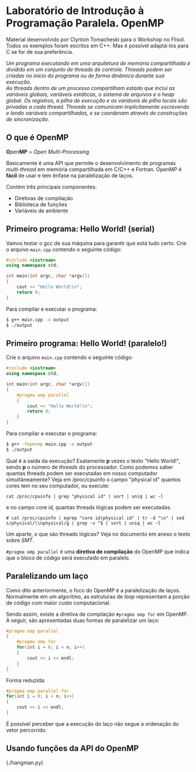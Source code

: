 # Laboratório de Introdução à Programação Paralela. OpenMP
Material desenvolvido por Clynton Tomacheski para o Workshop no Flisol. 
Todos os exemplos foram escritos em C++. Mas é possível adaptá-los para C se for de sua preferência.

*Um programa executando em uma arquitetura de memória compartilhada é dividido em um conjunto de threads de controle.  Threads podem ser criadas no início do programa ou de forma dinâmica durante sua execução.   
As threads dentro de um processo compartilham estado que inclui as variáveis globais, variáveis estáticas, o sistema de arquivos e o heap global. Os registros, a pilha de execução e as variáveis de pilha locais são privadas a cada thread. 
Threads se comunicam implicitamente escrevendo e lendo variáveis compartilhadas, e se coordenam através de construções de sincronização.* 

## O que é OpenMP

**O**pen**MP** = *Open Multi-Processing*

Basicamente é uma API que permite o desenvolvimento de programas *multi-thread* em memória compartilhada em C/C++ e Fortran. OpenMP é **fácil** de usar e tem ênfase na paralelização de laços.

Contém três principais componentes:
- Diretivas de compilação
- Biblioteca de funções
- Variáveis de ambiente

## Primeiro programa: Hello World! (serial)
Vamos testar o gcc de sua máquina para garantir que está tudo certo. Crie o arquivo `main.cpp` contendo o seguinte código:

```cpp
#include <iostream>
using namespace std;

int main(int argc, char *argv[])
{
    cout << "Hello World!\n";
    return 0;
}
```

Para compilar e executar o programa:

```bash
$ g++ main.cpp -o output
$ ./output
```

## Primeiro programa: Hello World! (paralelo!)
Crie o arquivo `main.cpp` contendo o seguinte código:

```cpp
#include <iostream>
using namespace std;

int main(int argc, char *argv[])
{
    #pragma omp parallel
    {
        cout << "Hello World!\n";
        return 0;
    }
}
```

Para compilar e executar o programa:

```bash
$ g++ -fopenmp main.cpp -o output
$ ./output
```

Qual é a saída da execução? Exatamente **p** vezes o texto "Hello World!", sendo **p** o número de *threads* do processador.
Como podemos saber quantas threads podem ser executadas em nosso computador simultâneamente? Veja em /proc/cpuinfo o campo "physical id" quantos cores tem no seu computador, ou execute:
```
cat /proc/cpuinfo | grep "physical id" | sort | uniq | wc -l
```
e no campo core id, quantas threads lógicas podem ser executadas.
```
# cat /proc/cpuinfo | egrep "core id|physical id" | tr -d "\n" | sed s/physical/\\nphysical/g | grep -v ^$ | sort | uniq | wc -l
```
Um aparte, o que são threads lógicas? Veja no documento em anexo o texto sobre *SMT*.

`#pragma omp parallel` é uma **diretiva de compilação** do OpenMP que indica que o bloco de código será executado em paralelo.

## Paralelizando um laço

Como dito anteriormente, o foco do OpenMP é a paralelização de laços. Normalmente em um algoritmo, as estruturas de *loop* representam a porção de código com maior custo computacional.

Sendo assim, existe a diretiva de compilação `#pragma omp for` em OpenMP. A seguir, são apresentadas duas formas de paralelizar um laço:

```cpp
#pragma omp parallel
{
    #pragma omp for
    for(int i = 0; i < n; i++)
    {
        cout << i << endl;
    }
}
```

Forma reduzida:

```cpp
#pragma omp parallel for
for(int i = 0; i < n; i++)
{
    cout << i << endl;
}
```
É possível perceber que a execução do laço não segue a ordenação do vetor percorrido.

## Usando funções da API do OpenMP
(./hangman.py)